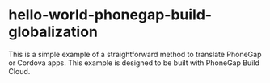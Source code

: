 hello-world-phonegap-build-globalization
========================================

This is a simple example of a straightforward method to translate PhoneGap or Cordova apps. This example is designed to be built with PhoneGap Build Cloud.
